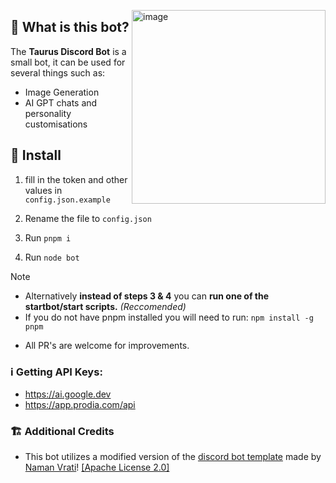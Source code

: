 <p>
  <img align="right" width="310" alt="image" src="https://github.com/TecEash1/TecEash1/assets/92249532/bd4aca7e-daab-4eeb-9265-e53cc1925e8c">
</p>

## 🤔 What is this bot?

The **Taurus Discord Bot** is a small bot, it can be used for several things such as:

- Image Generation
- AI GPT chats and personality customisations

## 💾 Install

1. fill in the token and other values in `config.json.example`

2. Rename the file to `config.json`

3. Run `pnpm i`

4. Run `node bot`

> [!NOTE]
> - Alternatively **instead of steps 3 & 4** you can **run one of the startbot/start scripts.** *(Reccomended)*
> - If you do not have pnpm installed you will need to run: ``npm install -g pnpm``

- All PR's are welcome for improvements.

### ℹ️ Getting API Keys:

- https://ai.google.dev
- https://app.prodia.com/api

### 🏗️ Additional Credits

- This bot utilizes a modified version of the [discord bot template](https://github.com/NamVr/DiscordBot-Template) made
  by [Naman Vrati](https://github.com/NamVr)! [\[Apache License 2.0\]](https://github.com/NamVr/DiscordBot-Template/blob/master/LICENSE)
